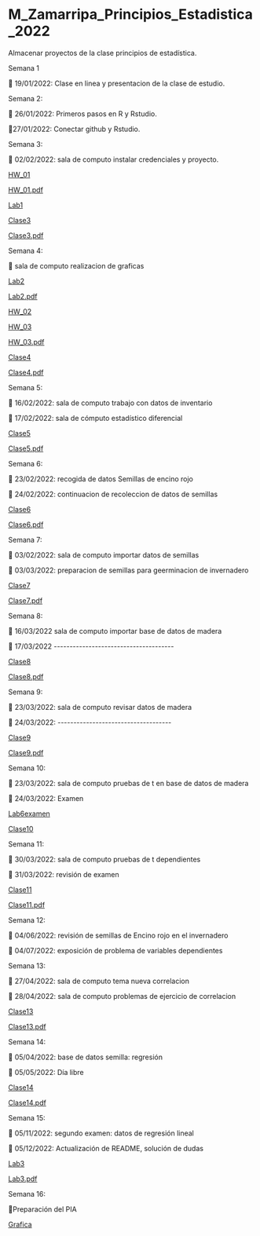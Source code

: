 # M_Zamarripa_Principios_Estadistica_2022
Almacenar proyectos de la clase principios de estadística. 

Semana 1

:dart: 19/01/2022: Clase en linea y presentacion de la clase de estudio.

Semana 2:

:dart: 26/01/2022: Primeros pasos en R y Rstudio.

:dart:27/01/2022: Conectar github y Rstudio.

Semana 3:

:dart: 02/02/2022: sala de computo instalar credenciales y proyecto.

[HW_01](Tareas/HW-1.R)

[HW_01.pdf](Tareas/HW-1.pdf)

[Lab1](Laboratorios/Lab1.R)

[Clase3](Clases/Semana3.R)

[Clase3.pdf](PDF-Semanas/Semana3.pdf)

Semana 4:

:dart: sala de computo realizacion de graficas

[Lab2](Laboratorios/Lab2.R)

[Lab2.pdf](Laboratorios/Lab-2.pdf)

[HW_02](Tareas/HW-2.R)

[HW_03](Tareas/HW-3.R)

[HW_03.pdf](Tareas/HW-3.pdf)

[Clase4](Clases/Semana4.R)

[Clase4.pdf](PDF-Semanas/Semana4.pdf)


Semana 5:

:dart: 16/02/2022: sala de computo trabajo con datos de inventario

:dart: 17/02/2022: sala de cómputo estadístico diferencial

[Clase5](Clases/Semana5.R)

[Clase5.pdf](PDF-Semanas/Semana5.pdf)


Semana 6:

:dart: 23/02/2022: recogida de datos Semillas de encino rojo

:dart: 24/02/2022: continuacion de recoleccion de datos de semillas

[Clase6](Clases/Semana6.R)

[Clase6.pdf]()

Semana 7:

:dart: 03/02/2022: sala de computo importar datos de semillas

:dart: 03/03/2022: preparacion de semillas para geerminacion de invernadero

[Clase7](Clases/Semana7.R)

[Clase7.pdf]()

Semana 8:

:dart: 16/03/2022 sala de computo importar base de datos de madera

:dart: 17/03/2022 --------------------------------------

[Clase8](Clases/Semana8.R)

[Clase8.pdf]()

Semana 9:

:dart: 23/03/2022: sala de computo revisar datos de madera

:dart: 24/03/2022: ------------------------------------


[Clase9](Clases/Semana9.R)

[Clase9.pdf]()


Semana 10:

:dart: 23/03/2022: sala de computo pruebas de t en base de datos de madera

:dart: 24/03/2022: Examen

[Lab6examen](Laboratorios/Semana6.Lab.R)

[Clase10](Clases/Semana10.R)

Semana 11:

:dart: 30/03/2022: sala de computo pruebas de t dependientes

:dart: 31/03/2022: revisión de examen

[Clase11](Clases/Semana11.R)

[Clase11.pdf]()

Semana 12:

:dart: 04/06/2022: revisión de semillas de Encino rojo en el invernadero

:dart: 04/07/2022: exposición de problema de variables dependientes


Semana 13:

:dart: 27/04/2022: sala de computo tema nueva correlacion

:dart: 28/04/2022: sala de computo problemas de ejercicio de correlacion

[Clase13](Clases/semana13.R)

[Clase13.pdf]()

Semana 14:

:dart: 05/04/2022: base de datos semilla: regresión

:dart: 05/05/2022: Día libre

[Clase14](Clases/Semana14.R)

[Clase14.pdf]()

Semana 15:

:dart: 05/11/2022: segundo examen: datos de regresión lineal

:dart: 05/12/2022: Actualización de README, solución de dudas

[Lab3](Laboratorios/Lab3.R)

[Lab3.pdf](Laboratorios/Lab3.pdf)

Semana 16:

:dart:Preparación del PIA

[Grafica](Grafica.Martin/Graficas.jpeg)
